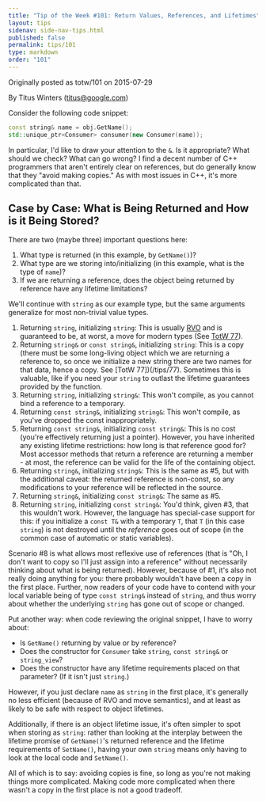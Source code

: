 ```yaml
---
title: "Tip of the Week #101: Return Values, References, and Lifetimes"
layout: tips
sidenav: side-nav-tips.html
published: false
permalink: tips/101
type: markdown
order: "101"
---
```


Originally posted as totw/101 on 2015-07-29

By Titus Winters (titus@google.com)

Consider the following code snippet:

```c++
const string& name = obj.GetName();
std::unique_ptr<Consumer> consumer(new Consumer(name));
```

In particular, I'd like to draw your attention to the `&`. Is it appropriate?
What should we check? What can go wrong? I find a decent number of C++
programmers that aren't entirely clear on references, but do generally know that
they "avoid making copies." As with most issues in C++, it's more complicated
than that.

## Case by Case: What is Being Returned and How is it Being Stored?

There are two (maybe three) important questions here:

1.  What type is returned (in this example, by `GetName()`)?
1.  What type are we storing into/initializing (in this example, what is the
    type of `name`)?
1.  If we are returning a reference, does the object being returned by reference
    have any lifetime limitations?

We'll continue with `string` as our example type, but the same arguments
generalize for most non-trivial value types.

1.  Returning `string`, initializing `string`: This is usually
    [RVO](https://en.wikipedia.org/wiki/Return_value_optimization) and is
    guaranteed to be, at worst, a move for modern types (See [TotW
    77](/tips/77)).
2.  Returning `string&` or `const string&`, initializing `string`: This is a
    copy (there must be some long-living object which we are returning a
    reference to, so once we initialize a new string there are two names for
    that data, hence a copy. See [TotW 77])(/tips/77). Sometimes this is
    valuable, like if you need your `string` to outlast the lifetime guarantees
    provided by the function.
3.  Returning `string`, initializing `string&`: This won't compile, as you
    cannot bind a reference to a temporary.
4.  Returning `const string&`, initializing `string&`: This won't compile, as
    you've dropped the const inappropriately.
5.  Returning `const string&`, initializing `const string&`: This is no cost
    (you're effectively returning just a pointer). However, you have inherited
    any existing lifetime restrictions: how long is that reference good for?
    Most accessor methods that return a reference are returning a member - at
    most, the reference can be valid for the life of the containing object.
6.  Returning `string&`, initializing `string&`: This is the same as #5, but
    with the additional caveat: the returned reference is non-const, so any
    modifications to your reference will be reflected in the source.
7.  Returning `string&`, initializing `const string&`: The same as #5.
8.  Returning `string`, initializing `const string&`: You'd think, given #3,
    that this wouldn't work. However, the language has special-case support for
    this: if you initialize a `const T&` with a temporary `T`, that `T` (in this
    case `string`) is not destroyed until the *reference* goes out of scope (in
    the common case of automatic or static variables).

Scenario &num;8 is what allows most reflexive use of references (that is "Oh, I
don't want to copy so I'll just assign into a reference" without necessarily
thinking about what is being returned). However, because of &num;1, it's also
not really doing anything for you: there probably wouldn't have been a copy in
the first place. Further, now readers of your code have to contend with your
local variable being of type `const string&` instead of `string`, and thus worry
about whether the underlying `string` has gone out of scope or changed.

Put another way: when code reviewing the original snippet, I have to worry
about:

*   Is `GetName()` returning by value or by reference?
*   Does the constructor for `Consumer` take `string`, `const string&` or
    `string_view`?
*   Does the constructor have any lifetime requirements placed on that
    parameter? (If it isn't just `string`.)

However, if you just declare `name` as `string` in the first place, it's
generally no less efficient (because of RVO and move semantics), and at least as
likely to be safe with respect to object lifetimes.

Additionally, if there is an object lifetime issue, it's often simpler to spot
when storing as `string`: rather than looking at the interplay between the
lifetime promise of `GetName()`'s returned reference and the lifetime
requirements of `SetName()`, having your own `string` means only having to look
at the local code and `SetName()`.

All of which is to say: avoiding copies is fine, so long as you're not making
things more complicated. Making code more complicated when there wasn't a copy
in the first place is not a good tradeoff.

